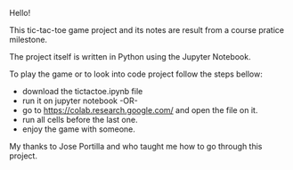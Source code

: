 Hello!

This tic-tac-toe game project and its notes are result from a course pratice milestone.

The project itself is written in Python using the Jupyter Notebook.

To play the game or to look into code project follow the steps bellow:
- download the tictactoe.ipynb file
- run it on jupyter notebook -OR-
- go to https://colab.research.google.com/ and open the file on it.
- run all cells before the last one.
- enjoy the game with someone.

My thanks to Jose Portilla and who taught me how to go through this project.